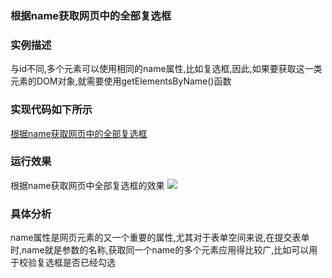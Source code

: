### 根据name获取网页中的全部复选框

### 实例描述
与id不同,多个元素可以使用相同的name属性,比如复选框,因此,如果要获取这一类元素的DOM对象,就需要使用getElementsByName()函数

### 实现代码如下所示

[根据name获取网页中的全部复选框](根据name获取网页中的全部复选框.html)

### 运行效果
根据name获取网页中全部复选框的效果
![](http://i.imgur.com/3OPqqFc.gif)
### 具体分析

name属性是网页元素的又一个重要的属性,尤其对于表单空间来说,在提交表单时,name就是参数的名称,获取同一个name的多个元素应用得比较广,比如可以用于校验复选框是否已经勾选

